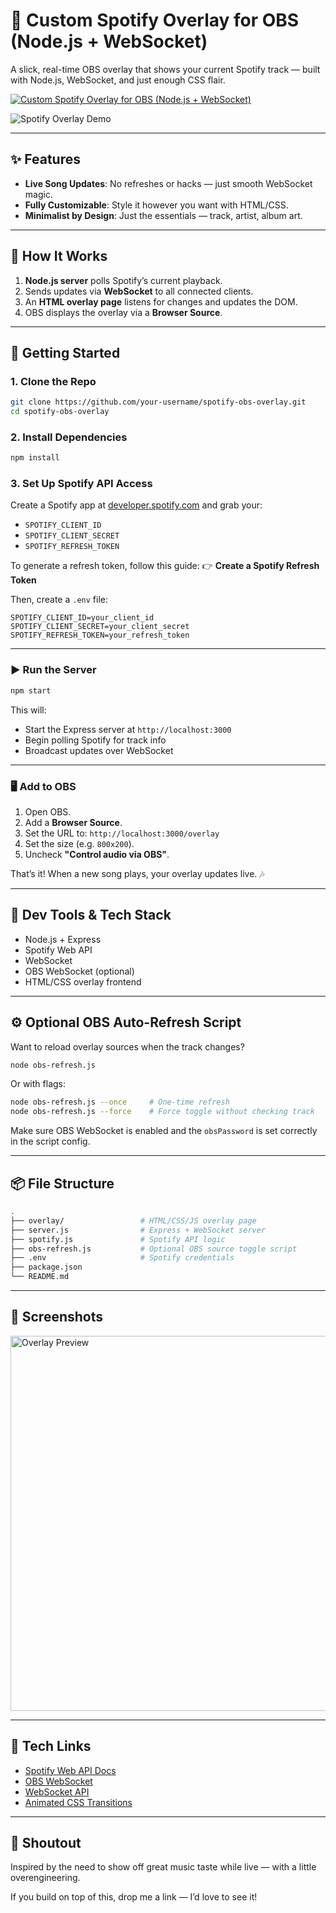 # 🎵 Custom Spotify Overlay for OBS (Node.js + WebSocket)

A slick, real-time OBS overlay that shows your current Spotify track — built with Node.js, WebSocket, and just enough CSS flair.


[![Custom Spotify Overlay for OBS (Node.js + WebSocket)](https://img.youtube.com/vi/pYa_6KV2zOw/0.jpg)](https://www.youtube.com/watch?v=pYa_6KV2zOw)


![Spotify Overlay Demo](https://marsuvesvex.xyz/_next/image?url=%2Fassets%2Fimages%2Fblog%2Fobs%2F2025-04-15_19-22.png&w=828&q=75)

---

## ✨ Features

- **Live Song Updates**: No refreshes or hacks — just smooth WebSocket magic.
- **Fully Customizable**: Style it however you want with HTML/CSS.
- **Minimalist by Design**: Just the essentials — track, artist, album art.

---

## 🧠 How It Works

1. **Node.js server** polls Spotify’s current playback.
2. Sends updates via **WebSocket** to all connected clients.
3. An **HTML overlay page** listens for changes and updates the DOM.
4. OBS displays the overlay via a **Browser Source**.

---

## 🚀 Getting Started

### 1. Clone the Repo

```bash
git clone https://github.com/your-username/spotify-obs-overlay.git
cd spotify-obs-overlay
```

### 2. Install Dependencies

```bash
npm install
```

### 3. Set Up Spotify API Access

Create a Spotify app at [developer.spotify.com](https://developer.spotify.com) and grab your:

- `SPOTIFY_CLIENT_ID`
- `SPOTIFY_CLIENT_SECRET`
- `SPOTIFY_REFRESH_TOKEN`

To generate a refresh token, follow this guide: 👉 **Create a Spotify Refresh Token**

Then, create a `.env` file:

```env
SPOTIFY_CLIENT_ID=your_client_id
SPOTIFY_CLIENT_SECRET=your_client_secret
SPOTIFY_REFRESH_TOKEN=your_refresh_token
```

---

### ▶️ Run the Server

```bash
npm start
```

This will:

- Start the Express server at `http://localhost:3000`
- Begin polling Spotify for track info
- Broadcast updates over WebSocket

---

### 🖥️ Add to OBS

1. Open OBS.
2. Add a **Browser Source**.
3. Set the URL to: `http://localhost:3000/overlay`
4. Set the size (e.g. `800x200`).
5. Uncheck **"Control audio via OBS"**.

That’s it! When a new song plays, your overlay updates live. 🎶

---

## 🧰 Dev Tools & Tech Stack

- Node.js + Express
- Spotify Web API
- WebSocket
- OBS WebSocket (optional)
- HTML/CSS overlay frontend

---

## ⚙️ Optional OBS Auto-Refresh Script

Want to reload overlay sources when the track changes?

```bash
node obs-refresh.js
```

Or with flags:

```bash
node obs-refresh.js --once     # One-time refresh
node obs-refresh.js --force    # Force toggle without checking track
```

Make sure OBS WebSocket is enabled and the `obsPassword` is set correctly in the script config.

---

## 📦 File Structure

```bash
.
├── overlay/                 # HTML/CSS/JS overlay page
├── server.js                # Express + WebSocket server
├── spotify.js               # Spotify API logic
├── obs-refresh.js           # Optional OBS source toggle script
├── .env                     # Spotify credentials
├── package.json
└── README.md
```

---

## 📸 Screenshots

<img src="./assets/images/blog/obs/2025-04-15_19-22.png" alt="Overlay Preview" width="600" />

---

## 🧪 Tech Links

- [Spotify Web API Docs](https://developer.spotify.com/documentation/web-api/)
- [OBS WebSocket](https://github.com/obsproject/obs-websocket)
- [WebSocket API](https://developer.mozilla.org/en-US/docs/Web/API/WebSocket)
- [Animated CSS Transitions](https://developer.mozilla.org/en-US/docs/Web/CSS/transition)

---

## 🙌 Shoutout

Inspired by the need to show off great music taste while live — with a little overengineering.

If you build on top of this, drop me a link — I’d love to see it!
